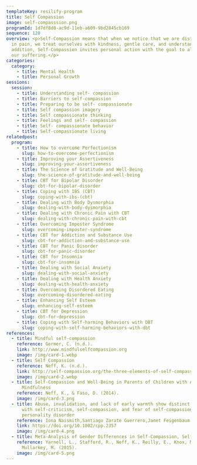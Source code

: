 ```yaml
---
templateKey: resilify-program
title: Self Compassion
image: self-compasssion.png
programId: 1d7df8d0-ac9d-11eb-a609-9bd2845cb169
sequence: 120
overview: <p>Self-Compassion means that when we notice that we are distressed or
  in pain, we treat ourselves with kindness, gentle care, and understanding. In
  addition, Self-Compassion invites personal action with the goal to alleviate
  our suffering.</p>
categories:
  category:
    - title: Mental Health
    - title: Personal Growth
sessions:
  session:
    - title: Understanding self- compassion
    - title: Barriers to self-compassion
    - title: Preparing to be self- compassionate
    - title: Self compassion imagery
    - title: Self compassionate thinking
    - title: Feelings and self- compassion
    - title: Self- compassionate behavior
    - title: Self-compassionate living
relatedpost:
  program:
    - title: How to overcome Perfectionism
      slug: how-to-overcome-perfectionism
    - title: Improving your Assertiveness
      slug: improving-your-assertiveness
    - title: The Science of Gratitude and Well-Being
      slug: the-science-of-gratitude-and-well-being
    - title: CBT for Bipolar Disorder
      slug: cbt-for-bipolar-disorder
    - title: Coping with IBS (CBT)
      slug: coping-with-ibs-(cbt)
    - title: Dealing with Body Dysmorphia
      slug: dealing-with-body-dysmorphia
    - title: Dealing with Chronic Pain with CBT
      slug: dealing-with-chronic-pain-with-cbt
    - title: Overcoming Imposter Syndrome
      slug: overcoming-imposter-syndrome
    - title: CBT for Addiction and Substance Use
      slug: cbt-for-addiction-and-substance-use
    - title: CBT for Panic Disorder
      slug: cbt-for-panic-disorder
    - title: CBT for Insomnia
      slug: cbt-for-insomnia
    - title: Dealing with Social Anxiety
      slug: dealing-with-social-anxiety
    - title: Dealing with Health Anxiety
      slug: dealing-with-health-anxiety
    - title: Overcoming Disordered Eating
      slug: overcoming-disordered-eating
    - title: Enhancing Self Esteem
      slug: enhancing-self-esteem
    - title: CBT for Depression
      slug: cbt-for-depression
    - title: Coping with Self-harming Behaviors with DBT
      slug: coping-with-self-harming-behaviors-with-dbt
references:
  - title: Mindful self-compassion
    reference: Germer, C. (n.d.).
    link: http://www.mindfulselfcompassion.org
    image: /img/card-1.webp
  - title: Self Compassion
    reference: Neff, K. (n.d.).
    link: http://self-compassion.org/the-three-elements-of-self-compassion-2
    image: /img/card-2.webp
  - title: Self-Compassion and Well-Being in Parents of Children with Autism.
      Mindfulness
    reference: Neff, K., & Faso, D. (2014).
    image: /img/card-3.png
  - title: Abuse, invalidation, and lack of early warmth show distinct relationships
      with self-criticism, self-compassion, and fear of self-compassion in
      personality disorder
    reference: Iona Naismith,Santiago Zarate Guerrero,Janet Feigenbaum.
    link: https://doi.org/10.1002/cpp.2357
    image: /img/card-4.png
  - title: Meta-Analysis of Gender Differences in Self-Compassion, Self and Identity.
    reference: Yarnell, L., Stafford, R., Neff, K., Reilly, E., Knox, M., &
      Mullarkey, M. (2015).
    image: /img/card-5.png
---
```

